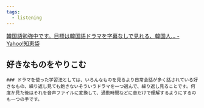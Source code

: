 ```yaml
---
tags:
  - listening
---
```

[韓国語勉強中です。目標は韓国語ドラマを字幕なしで見れる、韓国人... - Yahoo!知恵袋](https://detail.chiebukuro.yahoo.co.jp/qa/question_detail/q11290707581?query=%E5%BF%9C%E6%8F%B4%E3%81%97%E3%81%A6%E3%81%BE%E3%81%99%20%E9%9F%93%E5%9B%BD%E8%AA%9E)

## 好きなものをやりこむ

```
### ドラマを使った学習法としては、いろんなものを見るより日常会話が多く話されている好きなもの、繰り返し見ても飽きないそういうドラマを一つ選んで、繰り返し見ることです。何度か見た後はそれを音声ファイルに変換して、通勤時間などに音だけで理解するようにするのも一つの手です。
```

